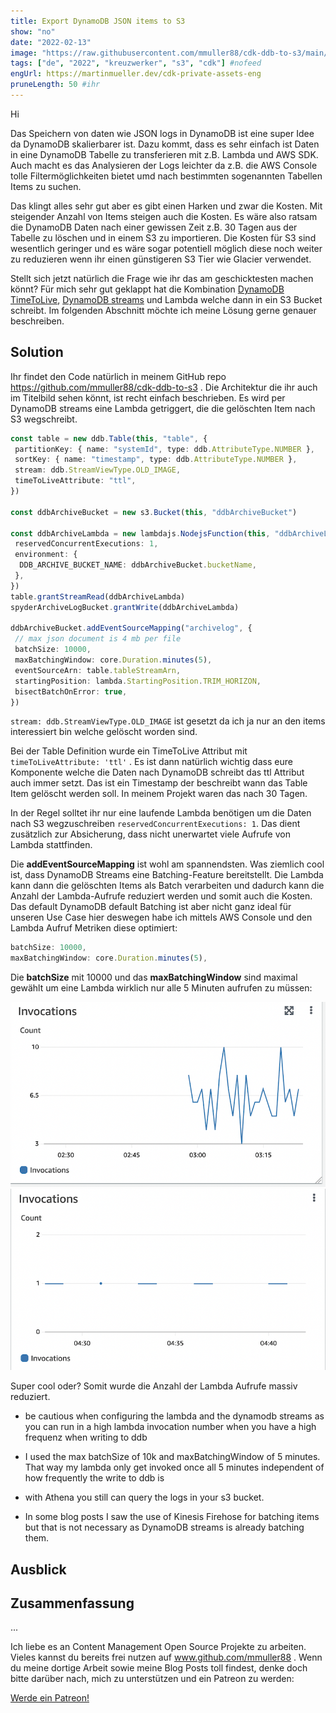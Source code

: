 ```yaml
---
title: Export DynamoDB JSON items to S3
show: "no"
date: "2022-02-13"
image: "https://raw.githubusercontent.com/mmuller88/cdk-ddb-to-s3/main/diagrams/all.png"
tags: ["de", "2022", "kreuzwerker", "s3", "cdk"] #nofeed
engUrl: https://martinmueller.dev/cdk-private-assets-eng
pruneLength: 50 #ihr
---
```


Hi

Das Speichern von daten wie JSON logs in DynamoDB ist eine super Idee da DynamoDB skalierbarer ist. Dazu kommt, dass es sehr einfach ist Daten in eine DynamoDB Tabelle zu transferieren mit z.B. Lambda und AWS SDK. Auch macht es das Analysieren der Logs leichter da z.B. die AWS Console tolle Filtermöglichkeiten bietet umd nach bestimmten sogenannten Tabellen Items zu suchen.

Das klingt alles sehr gut aber es gibt einen Harken und zwar die Kosten. Mit steigender Anzahl von Items steigen auch die Kosten. Es wäre also ratsam die DynamoDB Daten nach einer gewissen Zeit z.B. 30 Tagen aus der Tabelle zu löschen und in einem S3 zu importieren. Die Kosten für S3 sind wesentlich geringer und es wäre sogar potentiell möglich diese noch weiter zu reduzieren wenn ihr einen günstigeren S3 Tier wie Glacier verwendet.

Stellt sich jetzt natürlich die Frage wie ihr das am geschicktesten machen könnt? Für mich sehr gut geklappt hat die Kombination [DynamoDB TimeToLive](), [DynamoDB streams]() und Lambda welche dann in ein S3 Bucket schreibt. Im folgenden Abschnitt möchte ich meine Lösung gerne genauer beschreiben.

## Solution

Ihr findet den Code natürlich in meinem GitHub repo <https://github.com/mmuller88/cdk-ddb-to-s3> . Die Architektur die ihr auch im Titelbild sehen könnt, ist recht einfach beschrieben. Es wird per DynamoDB streams eine Lambda getriggert, die die gelöschten Item nach S3 wegschreibt.

```ts
const table = new ddb.Table(this, "table", {
 partitionKey: { name: "systemId", type: ddb.AttributeType.NUMBER },
 sortKey: { name: "timestamp", type: ddb.AttributeType.NUMBER },
 stream: ddb.StreamViewType.OLD_IMAGE,
 timeToLiveAttribute: "ttl",
})

const ddbArchiveBucket = new s3.Bucket(this, "ddbArchiveBucket")

const ddbArchiveLambda = new lambdajs.NodejsFunction(this, "ddbArchiveLambda", {
 reservedConcurrentExecutions: 1,
 environment: {
  DDB_ARCHIVE_BUCKET_NAME: ddbArchiveBucket.bucketName,
 },
})
table.grantStreamRead(ddbArchiveLambda)
spyderArchiveLogBucket.grantWrite(ddbArchiveLambda)

ddbArchiveBucket.addEventSourceMapping("archivelog", {
 // max json document is 4 mb per file
 batchSize: 10000,
 maxBatchingWindow: core.Duration.minutes(5),
 eventSourceArn: table.tableStreamArn,
 startingPosition: lambda.StartingPosition.TRIM_HORIZON,
 bisectBatchOnError: true,
})
```

`stream: ddb.StreamViewType.OLD_IMAGE` ist gesetzt da ich ja nur an den items interessiert bin welche gelöscht worden sind.

Bei der Table Definition wurde ein TimeToLive Attribut mit `timeToLiveAttribute: 'ttl'` . Es ist dann natürlich wichtig dass eure Komponente welche die Daten nach DynamoDB schreibt das ttl Attribut auch immer setzt. Das ist ein Timestamp der beschreibt wann das Table Item gelöscht werden soll. In meinem Projekt waren das nach 30 Tagen.

In der Regel solltet ihr nur eine laufende Lambda benötigen um die Daten nach S3 wegzuschreiben `reservedConcurrentExecutions: 1`. Das dient zusätzlich zur Absicherung, dass nicht unerwartet viele Aufrufe von Lambda stattfinden.

Die **addEventSourceMapping** ist wohl am spannendsten. Was ziemlich cool ist, dass DynamoDB Streams eine Batching-Feature bereitstellt. Die Lambda kann dann die gelöschten Items als Batch verarbeiten und dadurch kann die Anzahl der Lambda-Aufrufe reduziert werden und somit auch die Kosten. Das default DynamoDB default Batching ist aber nicht ganz ideal für unseren Use Case hier deswegen habe ich mittels AWS Console und den Lambda Aufruf Metriken diese optimiert:

```ts
batchSize: 10000,
maxBatchingWindow: core.Duration.minutes(5),
```

Die **batchSize** mit 10000 und das **maxBatchingWindow** sind maximal gewählt um eine Lambda wirklich nur alle 5 Minuten aufrufen zu müssen:

![withoutProperBatching.png](https://raw.githubusercontent.com/mmuller88/mmblog/master/content/dynamodb-to-s3/withoutProperBatching.png)
![withProperBatching.png](https://raw.githubusercontent.com/mmuller88/mmblog/master/content/dynamodb-to-s3/withProperBatching.png)

Super cool oder? Somit wurde die Anzahl der Lambda Aufrufe massiv reduziert.

- be cautious when configuring the lambda and the dynamodb streams as you can run in a high lambda invocation number when you have a high frequenz when writing to ddb
- I used the max batchSize of 10k and maxBatchingWindow of 5 minutes. That way my lambda only get invoked once all 5 minutes independent of how frequently the write to ddb is
- with Athena you still can query the logs in your s3 bucket.

- In some blog posts I saw the use of Kinesis Firehose for batching items but that is not necessary as DynamoDB streams is already batching them.

## Ausblick

## Zusammenfassung

...

Ich liebe es an Content Management Open Source Projekte zu arbeiten. Vieles kannst du bereits frei nutzen auf www.github.com/mmuller88 . Wenn du meine dortige Arbeit sowie meine Blog Posts toll findest, denke doch bitte darüber nach, mich zu unterstützen und ein Patreon zu werden:

<a href="https://www.patreon.com/bePatron?u=29010217" data-patreon-widget-type="become-patron-button">Werde ein Patreon!</a><script async src="https://c6.patreon.com/becomePatronButton.bundle.js"></script>
